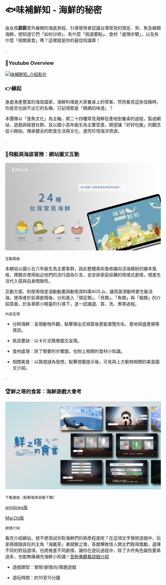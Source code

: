 # 🐟味補鮮知 - 海鮮的秘密 

由女孩**蔚蔚**意外展開的海底旅程，引導使用者認識台灣常見的頭足、貝、魚及蝦類海鮮。想知道它們「如何分辨」、有什麼「挑選要點」、食材「處理步驟」，以及有什麼「相關美食」嗎？這裡就是你的最佳知識庫！

.


### 👀Youtube Overview

[![味補鮮知_介紹影片](https://img.youtube.com/vi/YecnFGFttpQ/0.jpg)](https://www.youtube.com/watch?v=YecnFGFttpQ)


### 👉緣起

身處漁產豐富的海島國家，海鮮料理是大家餐桌上的常客。然而看見這些佳餚時，你是否也說不出它的名稱，只記得那是「媽媽的味道」？

本團隊以「食魚文化」為主軸，將二十四種常見海鮮從產地到餐桌的過程，製成網站、遊戲與經營社群，並以國小高年級生為主要受眾，期望讓「好好吃飯」的觀念從小開始，傳承健全的飲食生活與文化，進而珍惜海洋資源。

.



### 🚢飛艇與海底冒險：網站圖文互動

![味補鮮知_網站介紹](./img/read_me/Cfood_01.jpg)


`互動風格`

本網站以國小五六年級生為主要客群，因此整體美術風格偏向活潑繽紛的繪本風格，標題亦使用貼近他們的流行語為引言，並安排家庭採購的情境式劇情，增進生活代入感與自身關聯性。

互動方面，則使用視差滾動動畫與動態資料庫AOS.js，讓頁面滑動時更生動活潑。使用者於前導劇情後，分別進入「頭足類」、「貝類」、「魚類」與「蝦類」的介紹頁面，於各章節小精靈的引導下，逐一認識選、買、洗、煮等過程。


`內容呈現`

+ 分辨海鮮：呈現動物外觀，點擊彈出式視窗後更能瀏覽別名、產地與盛產期等資訊。
 
+ 挑貨要訣：以卡片式簡單圖文呈現。

+ 食材處理：除了簡要的步驟圖，也附上相關的食材小知識。

+ 相關美食：以猜燈謎為發想，點擊燈籠提示後，可見與上方動物相關的美食圖文介紹。

.

### 🏆鮮之塔的食客：海鮮遊戲大會考

![味補鮮知_網站介紹](./img/read_me/Cfood_05.jpg)

`下載連結（點擊後將自動下載）`

[windows版](https://onedrive.live.com/download?cid=798697C7AA5B4329&resid=798697C7AA5B4329%21108&authkey=AI3Ae6mlR8sNeyM)

[MacOs版](https://onedrive.live.com/download?cid=798697C7AA5B4329&resid=798697C7AA5B4329%21107&authkey=AL6q2Vc9strMiXY)

`劇情介紹`

看完介紹網站，想不想測試你對海鮮們的熟悉程度呢？在這項文字冒險遊戲中，玩家將跟隨貪吃的主角「海戴芽」勇闖鮮之塔，答題擊敗怪人關主們取得獎勵，選擇不同的對話選項，也將推進不同劇情，讓你在遊玩過程中，除了大呼角色屬性要素過多，也能無痛補充海鮮小知識！[至粉專觀看詳細介紹](https://www.facebook.com/Cfood.secret/posts/pfbid02E6S4mD9YA5PuSyvShsu6v9R3jPMYwnAqKqKBfNPmMLX97J1fZpq4q3LdeeUt7VJnl)

+ 遊戲類型：冒險/劇情向/猜題遊戲

+ 遊玩時間：約10至15分鐘





